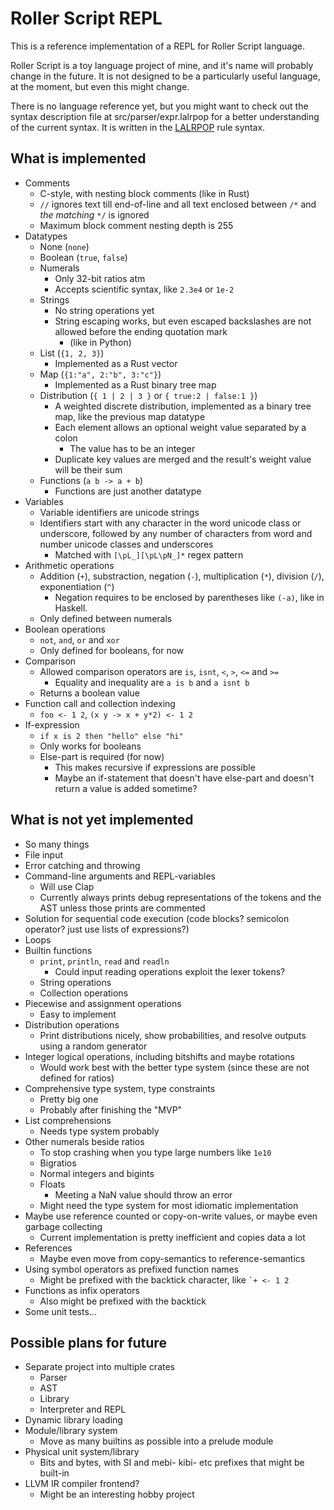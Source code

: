 # Roller Script REPL

This is a reference implementation of a REPL for Roller Script language.

Roller Script is a toy language project of mine, and it's name will probably change in the future.
It is not designed to be a particularly useful language, at the moment, but even this might change.

There is no language reference yet, but you might want to check out the syntax description file at src/parser/expr.lalrpop for a better understanding of the current syntax.
It is written in the [LALRPOP](https://github.com/nikomatsakis/lalrpop) rule syntax.

## What is implemented
* Comments
    * C-style, with nesting block comments (like in Rust)
    * `//` ignores text till end-of-line and all text enclosed between `/*` and _the matching_ `*/` is ignored
    * Maximum block comment nesting depth is 255
* Datatypes
    * None (`none`)
    * Boolean (`true`, `false`)
    * Numerals
        * Only 32-bit ratios atm
        * Accepts scientific syntax, like `2.3e4` or `1e-2`
    * Strings
        * No string operations yet
        * String escaping works, but even escaped backslashes are not allowed before the ending quotation mark
            * (like in Python)
    * List (`{1, 2, 3}`)
        * Implemented as a Rust vector
    * Map (`{1:"a", 2:"b", 3:"c"}`)
        * Implemented as a Rust binary tree map
    * Distribution (`{ 1 | 2 | 3 }` or `{ true:2 | false:1 }`)
        * A weighted discrete distribution, implemented as a binary tree map, like the previous map datatype
        * Each element allows an optional weight value separated by a colon
            * The value has to be an integer
        * Duplicate key values are merged and the result's weight value will be their sum
    * Functions (`a b -> a + b`)
        * Functions are just another datatype
* Variables
    * Variable identifiers are unicode strings
    * Identifiers start with any character in the word unicode class or underscore, followed by any number of characters from word and number unicode classes and underscores
        * Matched with `[\pL_][\pL\pN_]*` regex pattern
* Arithmetic operations
    * Addition (`+`), substraction, negation (`-`), multiplication (`*`), division (`/`), exponentiation (`^`)
        * Negation requires to be enclosed by parentheses like `(-a)`, like in Haskell.
    * Only defined between numerals
* Boolean operations
    * `not`, `and`, `or` and `xor`
    * Only defined for booleans, for now
* Comparison
    * Allowed comparison operators are `is`, `isnt`, `<`, `>`, `<=` and `>=`
        * Equality and inequality are `a is b` and `a isnt b`
    * Returns a boolean value
* Function call and collection indexing
    * `foo <- 1 2`, `(x y -> x + y*2) <- 1 2`
* If-expression
    * `if x is 2 then "hello" else "hi"`
    * Only works for booleans
    * Else-part is required (for now)
        * This makes recursive if expressions are possible
        * Maybe an if-statement that doesn't have else-part and doesn't return a value is added sometime?

## What is not yet implemented
* So many things
* File input
* Error catching and throwing
* Command-line arguments and REPL-variables
    * Will use Clap
    * Currently always prints debug representations of the tokens and the AST unless those prints are commented
* Solution for sequential code execution (code blocks? semicolon operator? just use lists of expressions?)
* Loops
* Builtin functions
    * `print`, `println`, `read` and `readln`
        * Could input reading operations exploit the lexer tokens?
    * String operations
    * Collection operations
* Piecewise and assignment operations
    * Easy to implement
* Distribution operations
    * Print distributions nicely, show probabilities, and resolve outputs using a random generator
* Integer logical operations, including bitshifts and maybe rotations
    * Would work best with the better type system (since these are not defined for ratios)
* Comprehensive type system, type constraints
    * Pretty big one
    * Probably after finishing the "MVP"
* List comprehensions
    * Needs type system probably
* Other numerals beside ratios
    * To stop crashing when you type large numbers like `1e10`
    * Bigratios
    * Normal integers and bigints
    * Floats
        * Meeting a NaN value should throw an error
    * Might need the type system for most idiomatic implementation
* Maybe use reference counted or copy-on-write values, or maybe even garbage collecting
    * Current implementation is pretty inefficient and copies data a lot
* References
    * Maybe even move from copy-semantics to reference-semantics
* Using symbol operators as prefixed function names
    * Might be prefixed with the backtick character, like ``` `+ <- 1 2 ```
* Functions as infix operators
    * Also might be prefixed with the backtick
* Some unit tests...

## Possible plans for future
* Separate project into multiple crates
    * Parser
    * AST
    * Library
    * Interpreter and REPL
* Dynamic library loading
* Module/library system
    * Move as many builtins as possible into a prelude module
* Physical unit system/library
    * Bits and bytes, with SI and mebi- kibi- etc prefixes that might be built-in
* LLVM IR compiler frontend?
    * Might be an interesting hobby project
